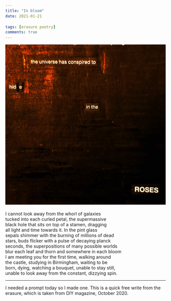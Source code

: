 ```yaml
---
title: "In bloom"
date: 2021-01-21

tags: [erasure poetry]
comments: true
---
```


<img src="/assets/images/articles/2021/inbloom.jpeg" class="responsive"><br>   
I cannot look away from the whorl of galaxies     
tucked into each curled petal, the supermassive    
black hole that sits on top of a stamen, dragging     
all light and time towards it. In the pint glass     
sepals shimmer with the burning of millions of dead    
stars, buds flicker with a pulse of decaying planck   
seconds, the superpositions of many possible worlds    
blur each leaf and thorn and somewhere in each bloom    
I am meeting you for the first time, walking around    
the castle, studying in Birmingham, waiting to be    
born, dying, watching a bouquet, unable to stay still,    
unable to look away from the constant, dizzying spin.    

***

I needed a prompt today so I made one. This is a quick free write from the erasure, which is taken from DIY magazine, October 2020.
